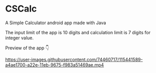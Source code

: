 # CSCalc
A Simple Calculator android app made with Java

The input limit of the app is 10 digits and calculation limit is 7 digits for integer value.

Preview of the app 👇

https://user-images.githubusercontent.com/74460717/115441589-a4ae1700-a22e-11eb-9675-f983a51469ae.mp4



